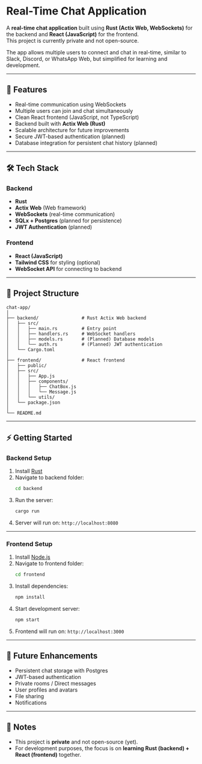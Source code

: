 # Real-Time Chat Application

A **real-time chat application** built using **Rust (Actix Web, WebSockets)** for the backend and **React (JavaScript)** for the frontend.  
This project is currently private and not open-source.  

The app allows multiple users to connect and chat in real-time, similar to Slack, Discord, or WhatsApp Web, but simplified for learning and development.

---

## 🚀 Features

- Real-time communication using WebSockets
- Multiple users can join and chat simultaneously
- Clean React frontend (JavaScript, not TypeScript)
- Backend built with **Actix Web (Rust)**
- Scalable architecture for future improvements
- Secure JWT-based authentication (planned)
- Database integration for persistent chat history (planned)

---

## 🛠️ Tech Stack

### Backend
- **Rust**
- **Actix Web** (Web framework)
- **WebSockets** (real-time communication)
- **SQLx + Postgres** (planned for persistence)
- **JWT Authentication** (planned)

### Frontend
- **React (JavaScript)**  
- **Tailwind CSS** for styling (optional)
- **WebSocket API** for connecting to backend

---

## 📂 Project Structure

```
chat-app/
│
├── backend/                # Rust Actix Web backend
│   ├── src/
│   │   ├── main.rs         # Entry point
│   │   ├── handlers.rs     # WebSocket handlers
│   │   ├── models.rs       # (Planned) Database models
│   │   └── auth.rs         # (Planned) JWT authentication
│   └── Cargo.toml
│
├── frontend/               # React frontend
│   ├── public/
│   ├── src/
│   │   ├── App.js
│   │   ├── components/
│   │   │   ├── ChatBox.js
│   │   │   └── Message.js
│   │   └── utils/
│   └── package.json
│
└── README.md
```

---

## ⚡ Getting Started

### Backend Setup

1. Install [Rust](https://www.rust-lang.org/tools/install)  
2. Navigate to backend folder:
   ```bash
   cd backend
   ```
3. Run the server:
   ```bash
   cargo run
   ```
4. Server will run on: `http://localhost:8080`

---

### Frontend Setup

1. Install [Node.js](https://nodejs.org/)  
2. Navigate to frontend folder:
   ```bash
   cd frontend
   ```
3. Install dependencies:
   ```bash
   npm install
   ```
4. Start development server:
   ```bash
   npm start
   ```
5. Frontend will run on: `http://localhost:3000`

---

## 🔮 Future Enhancements

- Persistent chat storage with Postgres
- JWT-based authentication
- Private rooms / Direct messages
- User profiles and avatars
- File sharing
- Notifications

---

## 📌 Notes

- This project is **private** and not open-source (yet).  
- For development purposes, the focus is on **learning Rust (backend) + React (frontend)** together.

